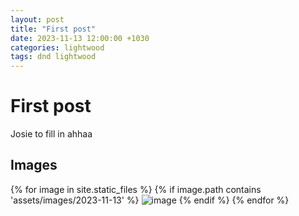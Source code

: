 ```yaml
---
layout: post
title: "First post"
date: 2023-11-13 12:00:00 +1030
categories: lightwood
tags: dnd lightwood
---
```


# First post
Josie to fill in ahhaa

## Images
{% for image in site.static_files %}
  {% if image.path contains 'assets/images/2023-11-13' %}
    <img src="{{ site.baseurl }}{{ image.path }}" alt="image" />
  {% endif %}
{% endfor %}
